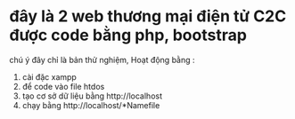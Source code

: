 # đây là 2 web thương mại điện tử C2C được code bằng php, bootstrap
chú ý đây chỉ là bản thử nghiệm,
Hoạt động bằng :
1. cài đặc xampp
2. để code vào file htdos
3. tạo cơ sở dữ liệu bằng http://localhost
3. chạy bằng http://localhost/*Namefile